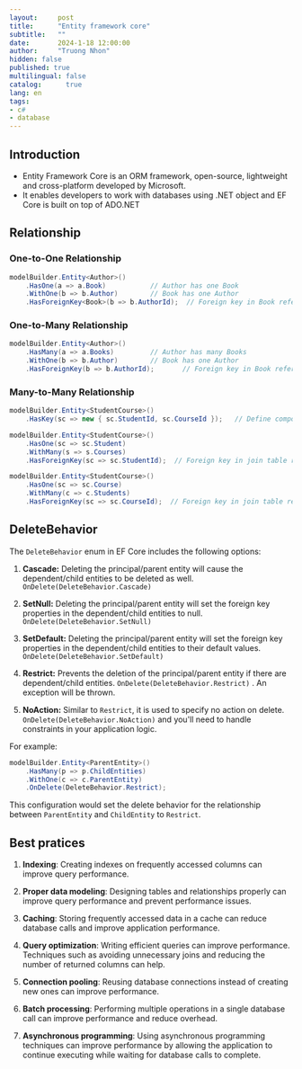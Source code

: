 ```yaml
---
layout:     post
title:      "Entity framework core"
subtitle:   ""
date:       2024-1-18 12:00:00
author:     "Truong Nhon"
hidden: false
published: true
multilingual: false
catalog:      true
lang: en
tags:
- c#
- database
---
```


## Introduction

- Entity Framework Core is an ORM framework, open-source, lightweight and cross-platform  developed by Microsoft.
- It enables developers to work with databases using .NET object and EF Core is built on top of ADO.NET

## Relationship

### One-to-One Relationship

```csharp
modelBuilder.Entity<Author>()
    .HasOne(a => a.Book)           // Author has one Book
    .WithOne(b => b.Author)        // Book has one Author
    .HasForeignKey<Book>(b => b.AuthorId);  // Foreign key in Book referencing AuthorId
```

### One-to-Many Relationship

```csharp
modelBuilder.Entity<Author>()
    .HasMany(a => a.Books)         // Author has many Books
    .WithOne(b => b.Author)        // Book has one Author
    .HasForeignKey(b => b.AuthorId);       // Foreign key in Book referencing AuthorId
```

### Many-to-Many Relationship

```csharp
modelBuilder.Entity<StudentCourse>()
    .HasKey(sc => new { sc.StudentId, sc.CourseId });   // Define composite primary key for the join table

modelBuilder.Entity<StudentCourse>()
    .HasOne(sc => sc.Student)
    .WithMany(s => s.Courses)
    .HasForeignKey(sc => sc.StudentId);  // Foreign key in join table referencing StudentId

modelBuilder.Entity<StudentCourse>()
    .HasOne(sc => sc.Course)
    .WithMany(c => c.Students)
    .HasForeignKey(sc => sc.CourseId);  // Foreign key in join table referencing CourseId
```

## DeleteBehavior

The `DeleteBehavior` enum in EF Core includes the following options:

1. **Cascade:** Deleting the principal/parent entity will cause the dependent/child entities to be deleted as well. `OnDelete(DeleteBehavior.Cascade)`

2. **SetNull:** Deleting the principal/parent entity will set the foreign key properties in the dependent/child entities to null. `OnDelete(DeleteBehavior.SetNull)`

3. **SetDefault:** Deleting the principal/parent entity will set the foreign key properties in the dependent/child entities to their default values. `OnDelete(DeleteBehavior.SetDefault)`

4. **Restrict:** Prevents the deletion of the principal/parent entity if there are dependent/child entities. `OnDelete(DeleteBehavior.Restrict)`  . An exception will be thrown.

5. **NoAction:** Similar to `Restrict`, it is used to specify no action on delete. `OnDelete(DeleteBehavior.NoAction)` and you'll need to handle constraints in your application logic.

For example:

```csharp
modelBuilder.Entity<ParentEntity>()
    .HasMany(p => p.ChildEntities)
    .WithOne(c => c.ParentEntity)
    .OnDelete(DeleteBehavior.Restrict);
```

This configuration would set the delete behavior for the relationship between `ParentEntity` and `ChildEntity` to `Restrict`.

## Best pratices

1. **Indexing**: Creating indexes on frequently accessed columns can improve query performance.

2. **Proper data modeling**: Designing tables and relationships properly can improve query performance and prevent performance issues.

3. **Caching**: Storing frequently accessed data in a cache can reduce database calls and improve application performance.

4. **Query optimization**: Writing efficient queries can improve performance. Techniques such as avoiding unnecessary joins and reducing the number of returned columns can help.

5. **Connection pooling**: Reusing database connections instead of creating new ones can improve performance.

6. **Batch processing**: Performing multiple operations in a single database call can improve performance and reduce overhead.

7. **Asynchronous programming**: Using asynchronous programming techniques can improve performance by allowing the application to continue executing while waiting for database calls to complete.
